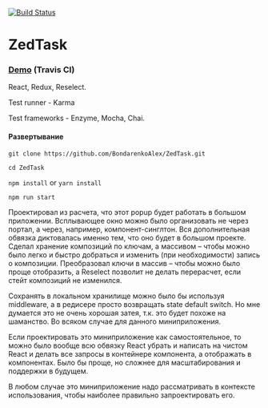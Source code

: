 [![Build Status](https://travis-ci.org/BondarenkoAlex/ZedTask.svg?branch=master)](https://travis-ci.org/BondarenkoAlex/ZedTask)

# ZedTask

### [Demo](https://bondarenkoalex.github.io/ZedTask/) (Travis CI)

React, Redux, Reselect.

Test runner - Karma

Test frameworks - Enzyme, Mocha, Chai. 

#### Развертывание
`git clone https://github.com/BondarenkoAlex/ZedTask.git`

`cd ZedTask`

`npm install` or `yarn install`

`npm run start`

Проектировал из расчета, что этот popup будет работать в большом приложении. Всплывающее окно можно было организовать не через портал, а через, например, компонент-синглтон. Вся дополнительная обвязка диктовалась именно тем, что оно будет в большом проекте. Сделал хранение композиций по ключам, а массивом – чтобы можно было легко и быстро добраться и изменить (при необходимости) запись о композиции. Преобразовал ключи в массив – чтобы можно было проще отобразить, а Reselect позволит не делать перерасчет, если стейт композиций не изменился.

Сохранять в локальном хранилище можно было бы используя middleware, а в редисере просто возвращать state default switch. Но мне думается это не очень хорошая затея, т.к. это будет похоже на шаманство. Во всяком случае для данного миниприложения. 

Если проектировать это миниприложение как самостоятельное, то можно было вообще всю обвязку React убрать и написать на чистом React и делать все запросы в контейнере компонента, а отображать в компонентах. Было бы проще, но сложнее для масштабирования и поддержки в будущем.

В любом случае это миниприложение надо рассматривать в контексте использования, чтобы наиболее правильно запроектировать его.


